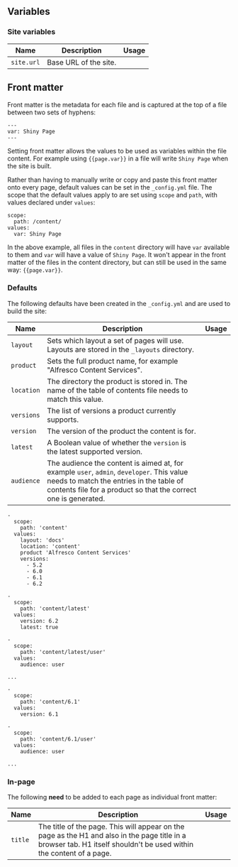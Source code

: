 


## Variables

### Site variables

| Name | Description | Usage | 
| ---- | ----------- | ----- | 
| `site.url` | Base URL of the site. | | 


## Front matter
Front matter is the metadata for each file and is captured at the top of a file between two sets of hyphens: 

```
---
var: Shiny Page
---
```

Setting front matter allows the values to be used as variables within the file content. For example using `{{page.var}}` in a file will write `Shiny Page` when the site is built.  

Rather than having to manually write or copy and paste this front matter onto every page, default values can be set in the `_config.yml` file. The scope that the default values apply to are set using `scope` and `path`, with values declared under `values`: 

```
scope:
  path: /content/
values:
  var: Shiny Page
```

In the above example, all files in the `content` directory will have `var` available to them and `var` will have a value of `Shiny Page`. It won't appear in the front matter of the files in the content directory, but can still be used in the same way: `{{page.var}}`. 

### Defaults
The following defaults have been created in the `_config.yml` and are used to build the site: 

| Name | Description | Usage | 
| ---- | ----------- | ----- | 
| `layout` | Sets which layout a set of pages will use. Layouts are stored in the `_layouts` directory. | |
| `product` | Sets the full product name, for example "Alfresco Content Services". | | 
| `location` | The directory the product is stored in. The name of the table of contents file needs to match this value. | |
| `versions` | The list of versions a product currently supports. | |
| `version` | The version of the product the content is for. | | 
| `latest` |  A Boolean value of whether the `version` is the latest supported version. | |
| `audience` | The audience the content is aimed at, for example `user`, `admin`, `developer`. This value needs to match the entries in the table of contents file for a product so that the correct one is generated. | | 

```
-
  scope:
    path: 'content'
  values:
    layout: 'docs'
    location: 'content'
    product 'Alfresco Content Services'
    versions:
      - 5.2
      - 6.0
      - 6.1
      - 6.2
   
-
  scope:
    path: 'content/latest'
  values:
    version: 6.2
    latest: true
    
-
  scope:
    path: 'content/latest/user'
  values:
    audience: user
    
...

-
  scope: 
    path: 'content/6.1'
  values:
    version: 6.1
    
-
  scope:
    path: 'content/6.1/user'
  values:
    audience: user

...
```

### In-page
The following **need** to be added to each page as individual front matter:

| Name | Description | Usage | 
| ---- | ----------- | ----- | 
| `title` | The title of the page. This will appear on the page as the H1 and also in the page title in a browser tab. H1 itself shouldn't be used within the content of a page. | | 